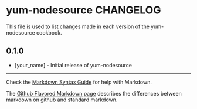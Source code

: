 # yum-nodesource CHANGELOG

This file is used to list changes made in each version of the yum-nodesource cookbook.

## 0.1.0
- [your_name] - Initial release of yum-nodesource

- - -
Check the [Markdown Syntax Guide](http://daringfireball.net/projects/markdown/syntax) for help with Markdown.

The [Github Flavored Markdown page](http://github.github.com/github-flavored-markdown/) describes the differences between markdown on github and standard markdown.
